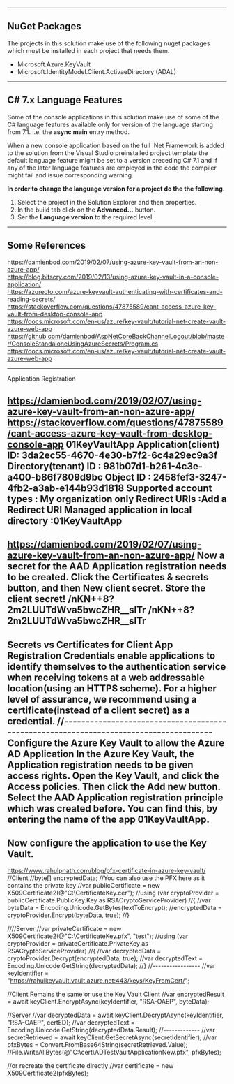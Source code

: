 
---

## NuGet Packages 

The projects in this solution make use of the following nuget packages which must be installed in each project that needs them.

- Microsoft.Azure.KeyVault
- Microsoft.IdentityModel.Client.ActivaeDirectory (ADAL)

---

## C# 7.x Language Features

Some of the console applications in this solution make use of some of the C# language features available only for version of the language starting from 7.1. i.e. the **async main** entry method. 

When a new console application based on the full .Net Framework is added to the solution from the Visual Studio preinstalled project template the default language feature might be set to a version preceding C# 7.1 and if any of the later language features are employed in the code the compiler might fail and issue corresponding warning. 

**In order to change the language version for a project do the the following**.

1. Select the project in the Solution Explorer and then properties.
2. In the build tab click on the **Advanced...** button.
3. Ser the **Language version** to the required level.

---

## Some References 

https://damienbod.com/2019/02/07/using-azure-key-vault-from-an-non-azure-app/  
https://blog.bitscry.com/2019/02/13/using-azure-key-vault-in-a-console-application/  
https://azurecto.com/azure-keyvault-authenticating-with-certificates-and-reading-secrets/  
https://stackoverflow.com/questions/47875589/cant-access-azure-key-vault-from-desktop-console-app  
https://docs.microsoft.com/en-us/azure/key-vault/tutorial-net-create-vault-azure-web-app  
https://github.com/damienbod/AspNetCoreBackChannelLogout/blob/master/ConsoleStandaloneUsingAzureSecrets/Program.cs
https://docs.microsoft.com/en-us/azure/key-vault/tutorial-net-create-vault-azure-web-app  

----------------------------------------------------------------------------------------


Application Registration

https://damienbod.com/2019/02/07/using-azure-key-vault-from-an-non-azure-app/
https://stackoverflow.com/questions/47875589/cant-access-azure-key-vault-from-desktop-console-app
01KeyVaultApp
Application(client) ID: 3da2ec55-4670-4e30-b7f2-6c4a29ec9a3f
Directory(tenant) ID : 981b07d1-b261-4c3e-a400-b86f7809d9bc
Object ID : 2458fef3-3247-4fb2-a3ab-e144b93d1818
Supported account types : My organization only
Redirect URIs :Add a Redirect URI
Managed application in local directory :01KeyVaultApp
--------------------------------------------------------------------------------------
https://damienbod.com/2019/02/07/using-azure-key-vault-from-an-non-azure-app/
Now a secret for the AAD Application registration needs to be created.
Click the Certificates & secrets button, and then New client secret.
Store the client secret!
/nKN++8?2m2LUUTdWva5bwcZHR__slTr
/nKN++8?2m2LUUTdWva5bwcZHR__slTr
--------------------------------------------------------------------------------------
Secrets vs Certificates for Client App Registration
Credentials enable applications to identify themselves to the authentication service when receiving tokens at a web addressable location(using an HTTPS scheme).
For a higher level of assurance, we recommend using a certificate(instead of a client secret) as a credential.
//--------------------------------------------------------------------------------------
Configure the Azure Key Vault to allow the Azure AD Application
In the Azure Key Vault, the Application registration needs to be given access rights.
Open the Key Vault, and click the Access policies. Then click the Add new button.
Select the AAD Application registration principle which was created before. 
You can find this, by entering the name of the app 01KeyVaultApp. 
--------------------------------------------------------------------------------------
Now configure the application to use the Key Vault.
--------------------------------------------------------------------------------------

https://www.rahulpnath.com/blog/pfx-certificate-in-azure-key-vault/
//Client
//byte[] encryptedData;
//You can also use the PFX here as it contains the private key
//var publicCertificate = new X509Certificate2(@"C:\CertificateKey.cer"); 
//using (var cryptoProvider = publicCertificate.PublicKey.Key as RSACryptoServiceProvider)
//{
//var byteData = Encoding.Unicode.GetBytes(textToEncrypt);
//encryptedData = cryptoProvider.Encrypt(byteData, true);
//}

////Server
//var privateCertificate = new X509Certificate2(@"C:\CertificateKey.pfx", "test");
//using (var cryptoProvider = privateCertificate.PrivateKey as RSACryptoServiceProvider)
//{
//var decryptedData = cryptoProvider.Decrypt(encryptedData, true);
//var decryptedText = Encoding.Unicode.GetString(decryptedData);
//}
//-----------------
//var keyIdentifier = "https://rahulkeyvault.vault.azure.net:443/keys/KeyFromCert/";

//Client Remains the same or use the Key Vault Client
//var encryptedResult = await keyClient.EncryptAsync(keyIdentifier, "RSA-OAEP", byteData);

//Server
//var decryptedData = await keyClient.DecryptAsync(keyIdentifier, "RSA-OAEP", certED);
//var decryptedText = Encoding.Unicode.GetString(decryptedData.Result);
//-------------
//var secretRetrieved = await keyClient.GetSecretAsync(secretIdentifier);
//var pfxBytes = Convert.FromBase64String(secretRetrieved.Value);
//File.WriteAllBytes(@"C:\cert\ADTestVaultApplicationNew.pfx", pfxBytes);

//or recreate the certificate directly
//var certificate = new X509Certificate2(pfxBytes);